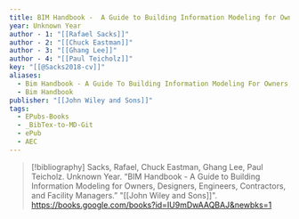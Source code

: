```yaml
---
title: BIM Handbook -  A Guide to Building Information Modeling for Owners, Designers, Engineers, Contractors, and Facility Managers
year: Unknown Year
author - 1: "[[Rafael Sacks]]"
author - 2: "[[Chuck Eastman]]"
author - 3: "[[Ghang Lee]]"
author - 4: "[[Paul Teicholz]]"
key: "[[@Sacks2018-cv]]"
aliases:
  - Bim Handbook - A Guide To Building Information Modeling For Owners, Designers, Engineers, Contractors, And Facility Managers
  - Bim Handbook
publisher: "[[John Wiley and Sons]]"
tags:
  - EPubs-Books
  - _BibTex-to-MD-Git
  - ePub
  - AEC
---
```


> [!bibliography]
> Sacks, Rafael, Chuck Eastman, Ghang Lee, Paul Teicholz. Unknown Year. “BIM Handbook -  A Guide to Building Information Modeling for Owners, Designers, Engineers, Contractors, and Facility Managers.” "[[John Wiley and Sons]]". https://books.google.com/books?id=IU9mDwAAQBAJ&newbks=1